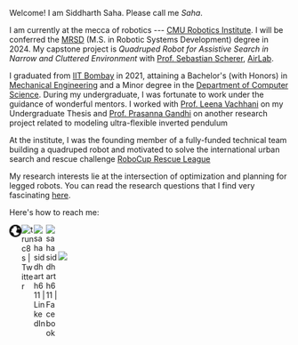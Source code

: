 Welcome! I am Siddharth Saha. Please call me *Saha*. 

I am currently at the mecca of robotics --- [CMU Robotics Institute](https://www.ri.cmu.edu/). I will be conferred the [MRSD](https://mrsd.ri.cmu.edu/) (M.S. in Robotic Systems Development) degree in 2024. My capstone project is *Quadruped Robot for Assistive Search in Narrow and Cluttered Environment* with [Prof. Sebastian Scherer](https://www.ri.cmu.edu/ri-faculty/sebastian-scherer/), [AirLab](https://www.ri.cmu.edu/robotics-groups/air-lab/).


I graduated from [IIT Bombay](https://www.iitb.ac.in/) in 2021, attaining a Bachelor's (with Honors) in [Mechanical Engineering](https://www.me.iitb.ac.in/) and a Minor degree in the [Department of Computer Science](https://www.cse.iitb.ac.in/). During my undergraduate, I was fortunate to work under the guidance of wonderful mentors. I worked with [Prof. Leena Vachhani](https://www.sc.iitb.ac.in/~leena/) on my Undergraduate Thesis and [Prof. Prasanna Gandhi](https://www.me.iitb.ac.in/~gandhi/) on another research project related to modeling ultra-flexible inverted pendulum

At the institute, I was the founding member of a fully-funded technical team building a quadruped robot and motivated to solve the international urban search and rescue challenge [RoboCup Rescue League](https://www.robocup.org/leagues/10)

My research interests lie at the intersection of optimization and planning for legged robots. You can read the research questions that I find very fascinating [here](https://trunc8.github.io).

Here's how to reach me:  

[<img align="left" alt="trunc8.github.io" width="22px" src="https://raw.githubusercontent.com/iconic/open-iconic/master/svg/globe.svg" />][website]
[<img align="left" alt="trunc8s | Twitter" width="22px" src="https://cdn.jsdelivr.net/npm/simple-icons@v3/icons/twitter.svg" />][twitter]
[<img align="left" alt="sahasiddharth611 | LinkedIn" width="22px" src="https://cdn.jsdelivr.net/npm/simple-icons@v3/icons/linkedin.svg" />][linkedin]
[<img align="left" alt="sahasiddharth611 | Facebook" width="22px" src="https://cdn.jsdelivr.net/npm/simple-icons@v3/icons/facebook.svg" />][facebook]

[website]: https://trunc8.github.io
[twitter]: https://twitter.com/trunc8s
[linkedin]: https://www.linkedin.com/in/sahasiddharth611
[facebook]: https://www.facebook.com/sahasiddharth611/

<br/>
<br/>

<p width="50%" align="left"> <!--style="max-width:500px;"-->
  <img src = "https://github-readme-stats.vercel.app/api?username=trunc8&show_icons=true&theme=tokyonight&line_height=27&count_private=true&include_all_commits=true">
</p>
